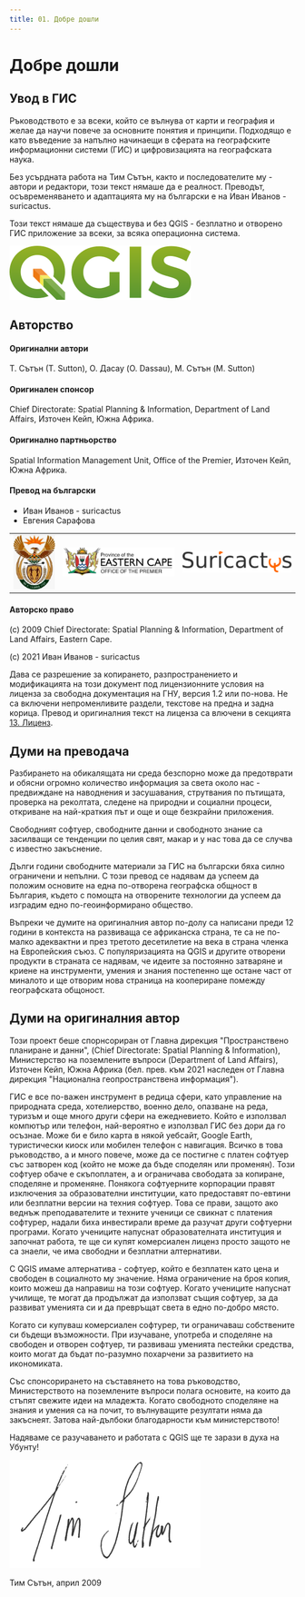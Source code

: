 ```yaml
---
title: 01. Добре дошли
---
```


# Добре дошли

## Увод в ГИС

Ръководството е за всеки, който се вълнува от карти и география и желае да научи повече за основните понятия и принципи. Подходящо е като въведение за напълно начинаещи в сферата на географските информационни системи (ГИС) и цифровизацията на географската наука.

Без усърдната работа на Тим Сътън, както и последователите му - автори и редактори, този текст нямаше да е реалност. Преводът, осъвременяването и адаптацията му на български е на Иван Иванов - suricactus.

Този текст нямаше да съществува и без QGIS - безплатно и отворено ГИС приложение за всеки, за всяка операционна система.

![](img/qgis_logo.png)

## Авторство

#### Оригинални автори

Т. Сътън (Т. Sutton), О. Дасау (O. Dassau), М. Сътън (M. Sutton)

#### Оригинален спонсор

Chief Directorate: Spatial Planning & Information,
Department of Land Affairs, Източен Кейп, Южна Африка.

#### Оригинално партньорство

Spatial Information Management Unit, Office of the Premier, Източен Кейп, Южна Африка.

#### Превод на български

- Иван Иванов - suricactus
- Евгения Сарафова

| | | |
|-|-|-|
| ![](img/dla_logo.png) | ![](img/eastern_cape_logo.jpg) | ![](img/suricactus_logo.png) |

#### Авторско право
(c) 2009 Chief Directorate: Spatial Planning & Information, Department of Land Affairs, Eastern Cape.

(c) 2021 Иван Иванов - suricactus

Дава се разрешение за копирането, разпространението и модификацията на този документ под лицензионните условия на лиценза за свободна документация на ГНУ, версия 1.2 или по-нова. Не са включени непроменливите раздели, текстове на предна и задна корица. Превод и оригиналния текст на лиценза са влючени в секцията [13. Лиценз](99_licence.md).

## Думи на преводача

Разбирането на обикалящата ни среда безспорно може да предотврати и обясни огромно количество информация за света около нас - предвиждане на наводнения и засушавания, струтвания по пътищата, проверка на реколтата, следене на природни и социални процеси, откриване на най-краткия път и още и още безкрайни приложения.

Свободният софтуер, свободните данни и свободното знание са засилващи се тенденции по целия свят, макар и у нас това да се случва с известно закъснение.

Дълги години свободните материали за ГИС на български бяха силно ограничени и непълни. С този превод се надявам да успеем да положим основите на една по-отворена географска общност в България, където с помощта на отворените технологии да успеем да изградим едно по-геоинформирано общество.

Въпреки че думите на оригиналния автор по-долу са написани преди 12 години в контекста на развиваща се африканска страна, те са не по-малко адеквактни и през третото десетилетие на века в страна членка на Европейския съюз. С популяризацията на QGIS и другите отворени продукти в страната се надявам, че идеите за постоянно затваряне и криене на инструменти, умения и знания постепенно ще остане част от миналото и ще отворим нова страница на коопериране помежду географската общоност.

## Думи на оригиналния автор

Този проект беше спорнсориран от Главна дирекция "Пространствено планиране и данни", (Chief Directorate: Spatial Planning & Information), Министерство на поземлените въпроси (Department of Land Affairs), Източен Кейп, Южна Африка (бел. прев. към 2021 наследен от Главна дирекция "Национална геопространствена информация").

ГИС е все по-важен инструмент в редица сфери, като управление на природната среда, хотелиерство, военно дело, опазване на реда, туризъм и още много други сфери на ежедневието. Който е използвал компютър или телефон, най-вероятно е използвал ГИС без дори да го осъзнае. Може би е било карта в някой уебсайт, Google Earth, туристически киоск или мобилен телефон с навигация. Всичко в това ръководство, а и много повече, може да се постигне с платен софтуер със затворен код (който не може да бъде споделян или променян). Този софтуер обаче е скъпоплатен, а и ограничава свободата за копиране, споделяне и променяне. Понякога софтуерните корпорации правят изключения за образователни институции, като предоставят по-евтини или безплатни версии на техния софтуер. Това се прави, защото ако веднъж преподавателите и техните ученици се свикнат с платения софтурер, надали биха инвестирали време да разучат други софтуерни програми. Когато учениците напуснат образователната институция и започнат работа, те ще си купят комерсиален лиценз просто защото не са знаели, че има свободни и безплатни алтернативи.

С QGIS имаме алтернатива - софтуер, който е безплатен като цена и свободен в социалното му значение. Няма ограничение на броя копия, които можеш да направиш на този софтуер. Когато учениците напуснат училище, те могат да продължат да използват същия софтуер, за да развиват уменията си и да превръщат света в едно по-добро място.

Когато си купуваш комерсиален софтурер, ти ограничаваш собствените си бъдещи възможности. При изучаване, употреба и споделяне на свободен и отворен софтуер, ти развиваш уменията пестейки средства, които могат да бъдат по-разумно похарчени за развитието на икономиката.

Със спонсорирането на съставянето на това ръководство, Министерството на поземлените въпроси полага основите, на които да стъпят свежите идеи на младежта. Когато свободното споделяне на знания и умения са на почит, то вълнуващите резултати няма да закъснеят. Затова най-дълбоки благодарности към министерството!

Надяваме се разучаването и работата с QGIS ще те зарази в духа на Убунту!

![](img/tims_sign.png)

Тим Сътън, април 2009

